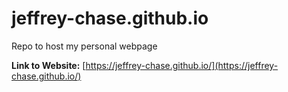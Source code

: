 # jeffrey-chase.github.io

Repo to host my personal webpage

**Link to Website:** [https://jeffrey-chase.github.io/](https://jeffrey-chase.github.io/)
